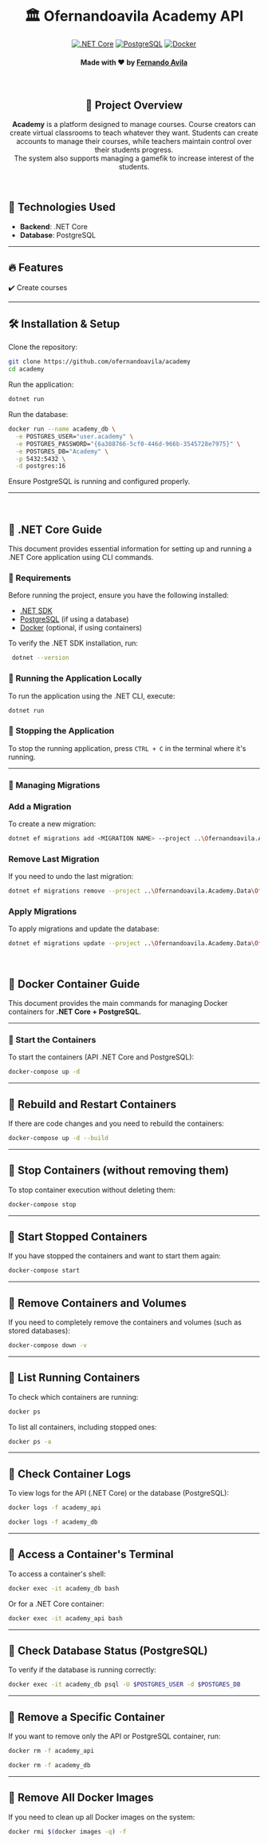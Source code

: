 <h1 align="center">🏛️ Ofernandoavila Academy API </h1>
<div align="center">
 
<a href="">![.NET Core](https://img.shields.io/badge/.NET_Core-512BD4?style=for-the-badge&logo=dotnet&logoColor=white)</a>
<a href="">![PostgreSQL](https://img.shields.io/badge/PostgreSQL-336791?style=for-the-badge&logo=postgresql&logoColor=white)</a>
<a href="">![Docker](https://img.shields.io/badge/Docker-2496ED?style=for-the-badge&logo=docker&logoColor=white)</a>

</div>

<div align="center">

<h4>Made with ❤️ by <a href="https://linkedin.com/in/ofernandoavila">Fernando Avila</a> </h4>
 
</div>

<br>

<h2 align="center">📌 Project Overview</h2>

<p align="center">
<b>Academy</b> is a platform designed to manage courses. Course creators can create virtual classrooms to teach whatever they want. Students can create accounts to manage their courses, while teachers maintain control over their students progress. <br>The system also supports managing a gamefik to increase interest of the students.
</p>

<br>

## 🚀 Technologies Used

- **Backend**: .NET Core
- **Database**: PostgreSQL

---

## 🔥 Features

✔️ Create courses

---

## 🛠️ Installation & Setup

Clone the repository:
```sh
git clone https://github.com/ofernandoavila/academy
cd academy
```

Run the application:
```sh
dotnet run
```

Run the database:
```bash
docker run --name academy_db \
  -e POSTGRES_USER="user.academy" \
  -e POSTGRES_PASSWORD="{6a388766-5cf0-446d-966b-3545728e7975}" \
  -e POSTGRES_DB="Academy" \
  -p 5432:5432 \
  -d postgres:16
```

Ensure PostgreSQL is running and configured properly.

---
<br>

## 📌 .NET Core Guide

This document provides essential information for setting up and running a .NET Core application using CLI commands.


### 📌 Requirements

Before running the project, ensure you have the following installed:

- [.NET SDK](https://dotnet.microsoft.com/download)
- [PostgreSQL](https://www.postgresql.org/download/) (if using a database)
- [Docker](https://www.docker.com/) (optional, if using containers)

To verify the .NET SDK installation, run:

```sh
 dotnet --version
```

### 📌 Running the Application Locally

To run the application using the .NET CLI, execute:

```sh
dotnet run
```
### 📌 Stopping the Application

To stop the running application, press `CTRL + C` in the terminal where it's running.

---

### 📌 Managing Migrations

### Add a Migration

To create a new migration:

```sh
dotnet ef migrations add <MIGRATION NAME> --project ..\Ofernandoavila.Academy.Data\Ofernandoavila.Academy.Data.csproj --startup-project . --context AppDbContext
```

### Remove Last Migration

If you need to undo the last migration:

```sh
dotnet ef migrations remove --project ..\Ofernandoavila.Academy.Data\Ofernandoavila.Academy.Data.csproj --startup-project . --context AppDbContext
```

### Apply Migrations

To apply migrations and update the database:

```sh
dotnet ef migrations update --project ..\Ofernandoavila.Academy.Data\Ofernandoavila.Academy.Data.csproj --startup-project . --context AppDbContext
```
<br>

## 📌 Docker Container Guide

This document provides the main commands for managing Docker containers for **.NET Core + PostgreSQL**.

---

### 📌 Start the Containers
To start the containers (API .NET Core and PostgreSQL):

```sh
docker-compose up -d
```

---

## 📌 Rebuild and Restart Containers
If there are code changes and you need to rebuild the containers:

```sh
docker-compose up -d --build
```

---

## 📌 Stop Containers (without removing them)
To stop container execution without deleting them:

```sh
docker-compose stop
```
---

## 📌 Start Stopped Containers
If you have stopped the containers and want to start them again:

```sh
docker-compose start
```

---

## 📌 Remove Containers and Volumes
If you need to completely remove the containers and volumes (such as stored databases):

```sh
docker-compose down -v
```

---

## 📌 List Running Containers
To check which containers are running:

```sh
docker ps
```

To list all containers, including stopped ones:

```sh
docker ps -a
```

---

## 📌 Check Container Logs
To view logs for the API (.NET Core) or the database (PostgreSQL):

```sh
docker logs -f academy_api
```

```sh
docker logs -f academy_db
```
---

## 📌 Access a Container's Terminal
To access a container's shell:

```sh
docker exec -it academy_db bash
```

Or for a .NET Core container:

```sh
docker exec -it academy_api bash
```
---

## 📌 Check Database Status (PostgreSQL)
To verify if the database is running correctly:

```sh
docker exec -it academy_db psql -U $POSTGRES_USER -d $POSTGRES_DB
```

---

## 📌 Remove a Specific Container
If you want to remove only the API or PostgreSQL container, run:

```sh
docker rm -f academy_api
```

```sh
docker rm -f academy_db
```
---

## 📌 Remove All Docker Images
If you need to clean up all Docker images on the system:

```sh
docker rmi $(docker images -q) -f
```